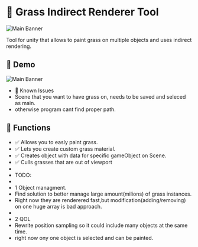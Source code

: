 # 📌 Grass Indirect Renderer Tool

![Main Banner](GrassRenderer.gif)

Tool for unity that allows to paint grass on multiple objects and uses indirect rendering.

## 📸 Demo

![Main Banner](GrassRendererDraw.gif)

- :bug: Known Issues
- Scene that you want to have grass on, needs to be saved and seleced as main.
- otherwise program cant find proper path.
## 🚀 Functions

- ✅ Allows you to easly paint grass.
- ✅ Lets you create custom grass material.
- ✅ Creates object with data for specific gameObject on Scene.
- ✅ Culls grasses that are out of viewport
-
- TODO:
-
- 1 Object managment.
- Find solution to better manage large amount(milions) of grass instances. 
- Right now they are renderered fast,but modification(adding/removing) on one huge array is bad approach.
-  
- 2 QOL
- Rewrite position sampling so it could include many objects at the same time.
- right now ony one object is selected and can be painted.
